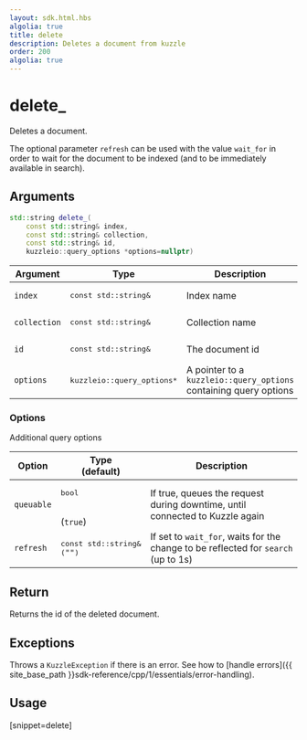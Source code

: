 ```yaml
---
layout: sdk.html.hbs
algolia: true
title: delete
description: Deletes a document from kuzzle
order: 200
algolia: true
---
```


# delete_

Deletes a document.

The optional parameter `refresh` can be used with the value `wait_for` in order to wait for the document to be indexed (and to be immediately available in search).

## Arguments

```cpp
std::string delete_(
    const std::string& index,
    const std::string& collection,
    const std::string& id,
    kuzzleio::query_options *options=nullptr)
```

| Argument | Type | Description |
| --- | --- | --- |
| `index` | <pre>const std::string&</pre> | Index name |
| `collection` | <pre>const std::string&</pre> | Collection name |
| `id` | <pre>const std::string&</pre> | The document id |
| `options` | <pre>kuzzleio::query_options*</pre> | A pointer to a `kuzzleio::query_options` containing query options |

### Options

Additional query options

| Option   | Type<br/>(default)   | Description                       |
| ---------- | ------- | --------------------------------- |
| `queuable` | <pre>bool</pre><br/>(`true`) | If true, queues the request during downtime, until connected to Kuzzle again  |
| `refresh` | <pre>const std::string&<br/>(`""`)</pre> | If set to `wait_for`, waits for the change to be reflected for `search` (up to 1s) |

## Return

Returns the id of the deleted document.

## Exceptions

Throws a `KuzzleException` if there is an error. See how to [handle errors]({{ site_base_path }}sdk-reference/cpp/1/essentials/error-handling).

## Usage

[snippet=delete]
